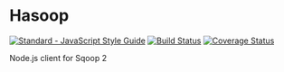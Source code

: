 # Hasoop

[![Standard - JavaScript Style Guide](https://cdn.rawgit.com/feross/standard/master/badge.svg)](https://github.com/feross/standard)
[![Build Status](https://travis-ci.org/Madadata/hasoop.svg?branch=master)](https://travis-ci.org/Madadata/hasoop)
[![Coverage Status](https://coveralls.io/repos/github/Madadata/hasoop/badge.svg?branch=master)](https://coveralls.io/github/Madadata/hasoop?branch=master)

Node.js client for Sqoop 2
